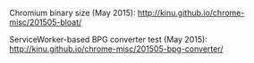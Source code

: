 Chromium binary size (May 2015): http://kinu.github.io/chrome-misc/201505-bloat/

ServiceWorker-based BPG converter test (May 2015): http://kinu.github.io/chrome-misc/201505-bpg-converter/

